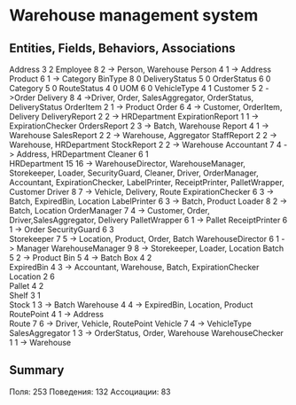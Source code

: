 # Warehouse management system

## Entities, Fields, Behaviors, Associations

Address 3 2 
Employee 8 2 -> Person, Warehouse 
Person 4 1 -> Address 
Product 6 1 -> Category 
BinType 8 0 
DeliveryStatus 5 0 
OrderStatus 6 0 
Category 5 0 
RouteStatus 4 0 
UOM 6 0 
VehicleType 4 1 
Customer 5 2 ->Order 
Delivery 8 4 ->Driver, Order, SalesAggregator, OrderStatus, DeliveryStatus 
OrderItem 2 1 -> Product 
Order 6 4 -> Customer, OrderItem, Delivery 
DeliveryReport 2 2 -> HRDepartment 
ExpirationReport 1 1 -> ExpirationChecker 
OrdersReport 2 3 -> Batch, Warehouse 
Report 4 1 -> Warehouse 
SalesReport 2 2 -> Warehouse, Aggregator 
StaffReport 2 2 -> Warehouse, HRDepartment 
StockReport 2 2 -> Warehouse 
Accountant 7 4 -> Address, HRDepartment 
Cleaner 6 1  
HRDepartment 15 16 -> WarehouseDirector, WarehouseManager, Storekeeper, Loader, SecurityGuard, Cleaner, Driver, OrderManager, Accountant, ExpirationChecker, LabelPrinter, ReceiptPrinter, PalletWrapper, Customer
Driver 8 7 -> Vehicle, Delivery, Route 
ExpirationChecker 6 3 -> Batch, ExpiredBin, Location 
LabelPrinter 6 3 -> Batch, Product 
Loader 8 2 -> Batch, Location 
OrderManager 7 4 -> Customer, Order, Driver,SalesAggregator, Delivery 
PalletWrapper 6 1 -> Pallet 
ReceiptPrinter 6 1 -> Order 
SecurityGuard 6 3  
Storekeeper 7 5 -> Location, Product, Order, Batch 
WarehouseDirector 6 1 -> Manager 
WarehouseManager 9 8 -> Storekeeper, Loader, Location 
Batch 5 2 -> Product 
Bin 5 4 -> Batch 
Box 4 2  
ExpiredBin 4 3 -> Accountant, Warehouse, Batch, ExpirationChecker 
Location 2 6  
Pallet 4 2  
Shelf 3 1  
Stock 1 3 -> Batch 
Warehouse 4 4 -> ExpiredBin, Location, Product 
RoutePoint 4 1 -> Address  
Route 7 6 -> Driver, Vehicle, RoutePoint 
Vehicle 7 4 -> VehicleType 
SalesAggregator 1 3 -> OrderStatus, Order, Warehouse 
WarehouseChecker 1 1 -> Warehouse 
## Summary

Поля: 253 
Поведения: 132
Ассоциации: 83
